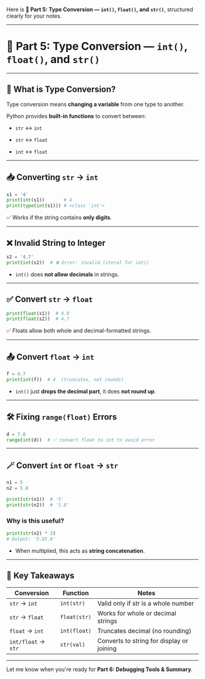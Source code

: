 Here is **🔁 Part 5: Type Conversion — `int()`, `float()`, and `str()`**, structured clearly for your notes.

---

# 🔁 Part 5: Type Conversion — `int()`, `float()`, and `str()`

---

## 🎯 What is Type Conversion?

Type conversion means **changing a variable** from one type to another.

Python provides **built-in functions** to convert between:

- `str` ↔ `int`
    
- `str` ↔ `float`
    
- `int` ↔ `float`
    

---

## 📥 Converting `str` → `int`

```python
s1 = '4'
print(int(s1))       # 4
print(type(int(s1))) # <class 'int'>
```

✅ Works if the string contains **only digits**.

---

## ❌ Invalid String to Integer

```python
s2 = '4.7'
print(int(s2))  # ❌ Error: invalid literal for int()
```

- `int()` does **not allow decimals** in strings.
    

---

## ✅ Convert `str` → `float`

```python
print(float(s1))  # 4.0
print(float(s2))  # 4.7
```

✅ Floats allow both whole and decimal-formatted strings.

---

## 📤 Convert `float` → `int`

```python
f = 4.7
print(int(f))  # 4  (truncates, not rounds)
```

- `int()` just **drops the decimal part**, it does **not round up**.
    

---

## 🛠 Fixing `range(float)` Errors

```python
d = 7.0
range(int(d))  # ✅ convert float to int to avoid error
```

---

## 🪄 Convert `int` or `float` → `str`

```python
n1 = 5
n2 = 5.8

print(str(n1))  # '5'
print(str(n2))  # '5.8'
```

### Why is this useful?

```python
print(str(n2) * 2)
# Output: '5.85.8'
```

- When multiplied, this acts as **string concatenation**.
    

---

## 🧠 Key Takeaways

|Conversion|Function|Notes|
|---|---|---|
|`str` → `int`|`int(str)`|Valid only if str is a whole number|
|`str` → `float`|`float(str)`|Works for whole or decimal strings|
|`float` → `int`|`int(float)`|Truncates decimal (no rounding)|
|`int/float` → `str`|`str(val)`|Converts to string for display or joining|

---

Let me know when you're ready for **Part 6: Debugging Tools & Summary**.